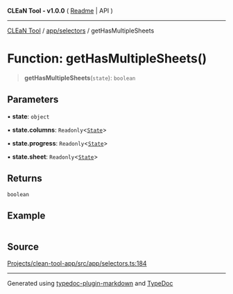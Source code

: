 **CLEaN Tool - v1.0.0** ( [Readme](../../../README.md) \| API )

***

[CLEaN Tool](../../../modules.md) / [app/selectors](../README.md) / getHasMultipleSheets

# Function: getHasMultipleSheets()

> **getHasMultipleSheets**(`state`): `boolean`

## Parameters

▪ **state**: `object`

▪ **state.columns**: `Readonly`\<[`State`](../../../selectors/columns/selectors/private/interfaces/State.md)\>

▪ **state.progress**: `Readonly`\<[`State`](../../../selectors/columns/selectors/private/interfaces/State.md)\>

▪ **state.sheet**: `Readonly`\<[`State`](../../../features/sheet/reducers/interfaces/State.md)\>

## Returns

`boolean`

## Example

```ts

```

## Source

[Projects/clean-tool-app/src/app/selectors.ts:184](https://github.com/yuckyh/clean-tool-app/)

***

Generated using [typedoc-plugin-markdown](https://www.npmjs.com/package/typedoc-plugin-markdown) and [TypeDoc](https://typedoc.org/)
